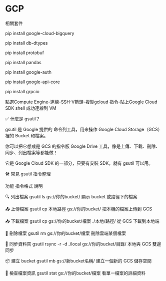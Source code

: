 # GCP

相關套件

pip install google-cloud-bigquery

pip install db-dtypes

pip install protobuf

pip install pandas

pip install google-auth

pip install google-api-core

pip install grpcio

點選Compute Engine-連線-SSH-V箭頭-複製gcloud 指令-貼上Google Cloud SDK shell 成功連線到 VM

✅ 什麼是 gsutil？

gsutil 是 Google 提供的 命令列工具，用來操作 Google Cloud Storage（GCS）裡的 Bucket 和檔案。

你可以把它想成是 GCS 的指令版 Google Drive 工具，像是上傳、下載、刪除、同步、列出檔案等都能做！

它是 Google Cloud SDK 的一部分，只要有安裝 SDK，就有 gsutil 可以用。

🛠 常見 gsutil 指令整理

功能	指令格式	說明

🔍 列出檔案	gsutil ls gs://你的bucket/	顯示 bucket 或路徑下的檔案

📤 上傳檔案	gsutil cp 本地路徑 gs://你的bucket/	把本機的檔案上傳到 GCS

📥 下載檔案	gsutil cp gs://你的bucket/檔案 ./本地/路徑/	從 GCS 下載到本地端

🧽 刪除檔案	gsutil rm gs://你的bucket/檔案	刪除雲端某個檔案

📁 同步資料夾	gsutil rsync -r -d ./local gs://你的bucket/目錄/	本地與 GCS 雙邊同步

📦 建立 bucket	gsutil mb gs://新bucket名稱/	建立一個新的 GCS 儲存空間

🧾 檢查檔案資訊	gsutil stat gs://你的bucket/檔案	看單一檔案的詳細資料

